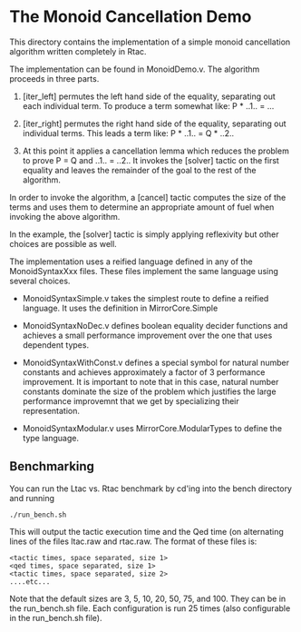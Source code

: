 The Monoid Cancellation Demo
============================

This directory contains the implementation of a simple monoid cancellation
algorithm written completely in Rtac.

The implementation can be found in MonoidDemo.v. The algorithm proceeds in
three parts.

  1. [iter_left] permutes the left hand side of the equality,
     separating out each individual term. To produce a term somewhat
     like:
        P * ..1.. = ...

  2. [iter_right] permutes the right hand side of the equality,
     separating out individual terms. This leads a term like:
     	P * ..1.. = Q * ..2..

  3. At this point it applies a cancellation lemma which reduces the
     problem to prove
        P = Q            and       ..1.. = ..2..
     It invokes the [solver] tactic on the first equality and leaves
     the remainder of the goal to the rest of the algorithm.

In order to invoke the algorithm, a [cancel] tactic computes the size
of the terms and uses them to determine an appropriate amount of fuel
when invoking the above algorithm.

In the example, the [solver] tactic is simply applying reflexivity but
other choices are possible as well.


The implementation uses a reified language defined in any of the
MonoidSyntaxXxx files. These files implement the same language using
several choices.

- MonoidSyntaxSimple.v takes the simplest route to define a reified
  language. It uses the definition in MirrorCore.Simple

- MonoidSyntaxNoDec.v defines boolean equality decider functions and
  achieves a small performance improvement over the one that uses
  dependent types.

- MonoidSyntaxWithConst.v defines a special symbol for natural number
  constants and achieves approximately a factor of 3 performance
  improvement. It is important to note that in this case, natural
  number constants dominate the size of the problem which justifies
  the large performance improvemnt that we get by specializing their
  representation.

- MonoidSyntaxModular.v uses MirrorCore.ModularTypes to define the
  type language.

Benchmarking
------------

You can run the Ltac vs. Rtac benchmark by cd'ing into the bench directory
and running

    ./run_bench.sh

This will output the tactic execution time and the Qed time (on alternating
lines of the files ltac.raw and rtac.raw. The format of these files is:

    <tactic times, space separated, size 1>
    <qed times, space separated, size 1>
    <tactic times, space separated, size 2>
    ....etc...

Note that the default sizes are 3, 5, 10, 20, 50, 75, and 100. They can
be in the run_bench.sh file. Each configuration is run 25 times (also
configurable in the run_bench.sh file).
